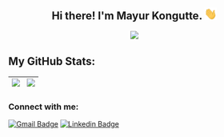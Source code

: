 <h2 align="center"> Hi there! I'm Mayur Kongutte. <img src="https://github.com/Mayur2506/Mayur2506/blob/main/Hi.gif" width="25"></h2>
<p align="center">
  <a href="https://github.com/DenverCoder1/readme-typing-svg"><img src="https://readme-typing-svg.herokuapp.com?lines=Computer+Engineering+Undergrad;Web+Developer;Open%20Source%20contributor&center=true&width=500&height=50"></a>
</p>

<!--
**Mayur2506/Mayur2506** is a ✨ _special_ ✨ repository because its `README.md` (this file) appears on your GitHub profile.

Here are some ideas to get you started:

- 🔭 I’m currently working on ...
- 🌱 I’m currently learning ...
- 👯 I’m looking to collaborate on ...
- 🤔 I’m looking for help with ...
- 💬 Ask me about ...
- 📫 How to reach me: ...
- 😄 Pronouns: ...
- ⚡ Fun fact: ...
-->




## My GitHub Stats:

<img src="https://github-readme-stats.vercel.app/api?username=Mayur2506&show_icons=true&theme=tokyonight"/>|<img src="https://github-readme-stats.vercel.app/api/top-langs/?username=Mayur2506&layout=compact"/>|
|---|---|

### Connect with me:
<!-- style=flat-square& -->
[![Gmail Badge](https://img.shields.io/badge/-Mayur-D14836?logo=Gmail&logoColor=white&link=mailto:mayur.kongutte2002@gmail.com)](mailto:mayur.kongutte2002@gmail.com)
[![Linkedin Badge](https://img.shields.io/badge/-Mayur%20Kongutte-blue?logo=Linkedin&logoColor=white&link=)](https://in.linkedin.com/in/mayur-kongutte-6850511ba)


